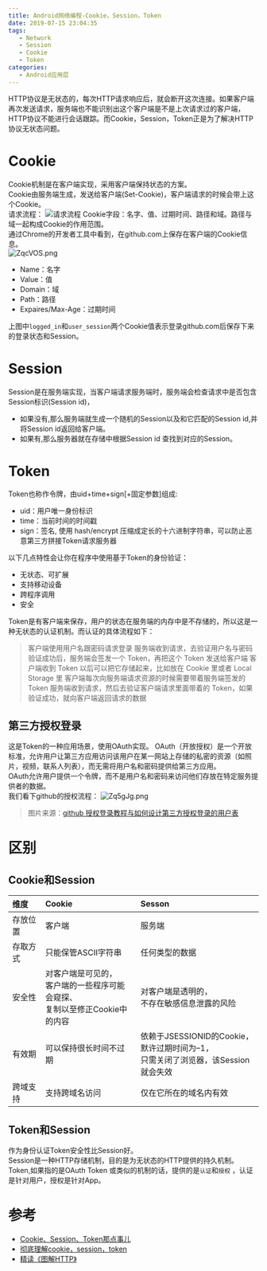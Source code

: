 ```yaml
---
title: Android网络编程-Cookie，Session，Token
date: 2019-07-15 23:04:35
tags:
   - Network
   - Session
   - Cookie
   - Token
categories:
   - Android应用层
---
```

HTTP协议是无状态的，每次HTTP请求响应后，就会断开这次连接。如果客户端再次发送请求，服务端也不能识别出这个客户端是不是上次请求过的客户端，HTTP协议不能进行会话跟踪。而Cookie，Session，Token正是为了解决HTTP协议无状态问题。
<!-- more -->
# Cookie
Cookie机制是在客户端实现，采用客户端保持状态的方案。   
Cookie由服务端生成，发送给客户端(Set-Cookie)，客户端请求的时候会带上这个Cookie。  
请求流程： 
![请求流程](https://s2.ax1x.com/2019/07/16/ZH7XAf.png)
Cookie字段：名字、值、过期时间、路径和域。路径与域一起构成Cookie的作用范围。  
通过Chrome的开发者工具中看到，在github.com上保存在客户端的Cookie信息。  
![ZqcVOS.png](https://s2.ax1x.com/2019/07/17/ZqcVOS.png)
* Name：名字
* Value：值
* Domain：域
* Path：路径
* Expaires/Max-Age：过期时间

上图中`logged_in`和`user_session`两个Cookie值表示登录github.com后保存下来的登录状态和Session。
# Session 
Session是在服务端实现，当客户端请求服务端时，服务端会检查请求中是否包含Session标识(Session id)，
* 如果没有,那么服务端就生成一个随机的Session以及和它匹配的Session id,并将Session id返回给客户端。
* 如果有,那么服务器就在存储中根据Session id 查找到对应的Session。

# Token
Token也称作令牌，由uid+time+sign[+固定参数]组成:
* uid：用户唯一身份标识
* time：当前时间的时间戳
* sign：签名, 使用 hash/encrypt 压缩成定长的十六进制字符串，可以防止恶意第三方拼接Token请求服务器

以下几点特性会让你在程序中使用基于Token的身份验证：
* 无状态、可扩展
* 支持移动设备
* 跨程序调用
* 安全

Token是有客户端来保存，用户的状态在服务端的内存中是不存储的，所以这是一种无状态的认证机制。而认证的具体流程如下：
> 客户端使用用户名跟密码请求登录
服务端收到请求，去验证用户名与密码
验证成功后，服务端会签发一个 Token，再把这个 Token 发送给客户端
客户端收到 Token 以后可以把它存储起来，比如放在 Cookie 里或者 Local Storage 里
客户端每次向服务端请求资源的时候需要带着服务端签发的 Token
服务端收到请求，然后去验证客户端请求里面带着的 Token，如果验证成功，就向客户端返回请求的数据  

## 第三方授权登录
这是Token的一种应用场景，使用OAuth实现。 
OAuth（开放授权）是一个开放标准，允许用户让第三方应用访问该用户在某一网站上存储的私密的资源（如照片，视频，联系人列表），而无需将用户名和密码提供给第三方应用。   
OAuth允许用户提供一个令牌，而不是用户名和密码来访问他们存放在特定服务提供者的数据。   
我们看下github的授权流程：
![Zq5gJg.png](https://s2.ax1x.com/2019/07/17/Zq5gJg.png)
> 图片来源：[github 授权登录教程与如何设计第三方授权登录的用户表](https://juejin.im/post/5c7bd93751882545194f88cb)

# 区别
## Cookie和Session
| 维度 | Cookie | Sesson|
| :--- | :---- | :---- | 
|存放位置|客户端|服务端|
|存取方式|只能保管ASCII字符串|任何类型的数据|
|安全性|对客户端是可见的，<br>客户端的一些程序可能会窥探、<br>复制以至修正Cookie中的内容|对客户端是透明的，<br>不存在敏感信息泄露的风险|
|有效期|可以保持很长时间不过期|依赖于JSESSIONID的Cookie，<br>默许过期时间为–1，<br>只需关闭了浏览器，该Session就会失效|
|跨域支持|支持跨域名访问|仅在它所在的域名内有效|

## Token和Session
作为身份认证Token安全性比Session好。  
Session是一种HTTP存储机制，目的是为无状态的HTTP提供的持久机制。  
Token,如果指的是OAuth Token 或类似的机制的话，提供的是`认证`和`授权` ，认证是针对用户，授权是针对App。 

# 参考
* [Cookie、Session、Token那点事儿](https://www.jianshu.com/p/bd1be47a16c1)
* [彻底理解cookie，session，token](https://www.cnblogs.com/moyand/p/9047978.html)
* [精读《图解HTTP》](https://juejin.im/post/5b32f82a518825749e4a218b)

